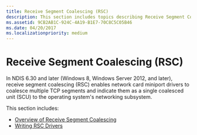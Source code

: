 ```yaml
---
title: Receive Segment Coalescing (RSC)
description: This section includes topics describing Receive Segment Coalescing (RSC) in NDIS 6.30 and later
ms.assetid: 9CB2AB1C-924C-4A19-B1E7-70C8C5C05B46
ms.date: 04/20/2017
ms.localizationpriority: medium
---
```


# Receive Segment Coalescing (RSC)


In NDIS 6.30 and later (Windows 8, Windows Server 2012, and later), receive segment coalescing (RSC) enables network card miniport drivers to coalesce multiple TCP segments and indicate them as a single coalesced unit (SCU) to the operating system's networking subsystem.

This section includes:

-   [Overview of Receive Segment Coalescing](overview-of-receive-segment-coalescing.md)
-   [Writing RSC Drivers](writing-rsc-drivers.md)

 

 





